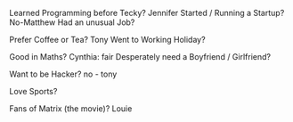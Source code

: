 Learned Programming before Tecky?
Jennifer
Started / Running a Startup?
No-Matthew
Had an unusual Job?

Prefer Coffee or Tea?
Tony
Went to Working Holiday?


Good in Maths?
Cynthia: fair
Desperately need a Boyfriend / Girlfriend?

Want to be Hacker?
no - tony

Love Sports?

Fans of Matrix (the movie)?
Louie